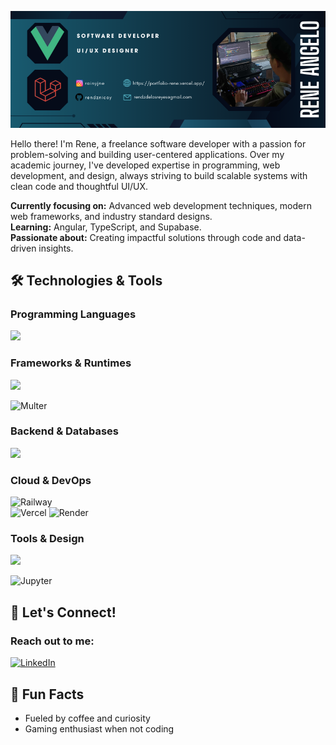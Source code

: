 <p align="center">
  <img src="https://github.com/rendznicoy/rendznicoy/blob/main/FBBG.png" alt="Profile Banner" />
</p>

Hello there! I'm Rene, a freelance software developer with a passion for problem-solving and building user-centered applications. Over my academic journey, I've developed expertise in programming, web development, and design, always striving to build scalable systems with clean code and thoughtful UI/UX.

**Currently focusing on:** Advanced web development techniques, modern web frameworks, and industry standard designs.  
**Learning:** Angular, TypeScript, and Supabase.  
**Passionate about:** Creating impactful solutions through code and data-driven insights.

## 🛠️ Technologies & Tools

<h3 align="left">Programming Languages</h3>
<p align="left">
  <a href="https://skillicons.dev">
    <img src="https://skillicons.dev/icons?i=js,python,php,c" />
  </a>
</p>

<h3 align="left">Frameworks & Runtimes</h3>
<p align="left">
  <a href="https://skillicons.dev">
    <img src="https://skillicons.dev/icons?i=nodejs,vue,express,laravel,bootstrap,tailwind" />
  </a>
</p>

![Multer](https://img.shields.io/badge/Multer-FF6F00?style=for-the-badge&logo=node.js&logoColor=white)  

<h3 align="left">Backend & Databases</h3>
<p align="left">
  <a href="https://skillicons.dev">
    <img src="https://skillicons.dev/icons?i=mysql,firebase" />
  </a>
</p>

<h3 align="left">Cloud & DevOps</h3>

![Railway](https://img.shields.io/badge/Railway-0B0D0E?style=for-the-badge&logo=railway&logoColor=white)  
![Vercel](https://img.shields.io/badge/Vercel-000000?style=for-the-badge&logo=vercel&logoColor=white)
![Render](https://img.shields.io/badge/Render-000000?style=for-the-badge&logo=render&logoColor=white)

<h3 align="left">Tools & Design</h3>
<p align="left">
  <a href="https://skillicons.dev">
    <img src="https://skillicons.dev/icons?i=git,github,figma,postman,photoshop" />
  </a>
</p>

![Jupyter](https://img.shields.io/badge/Jupyter-F37626?style=for-the-badge&logo=jupyter&logoColor=white) 

## 🤝 Let's Connect!

<h3 align="left">Reach out to me:</h3>
<p align="left">
  <a href="https://www.linkedin.com/in/rainyjane/" target="_blank">
    <img src="https://skillicons.dev/icons?i=linkedin" alt="LinkedIn"/>
  </a>
</p>

## 💭 Fun Facts

- Fueled by coffee and curiosity  
- Gaming enthusiast when not coding   
